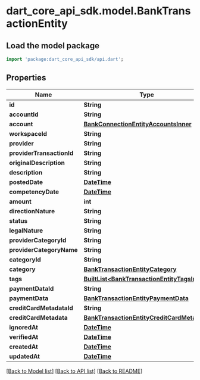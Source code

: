 # dart_core_api_sdk.model.BankTransactionEntity

## Load the model package
```dart
import 'package:dart_core_api_sdk/api.dart';
```

## Properties
Name | Type | Description | Notes
------------ | ------------- | ------------- | -------------
**id** | **String** |  | 
**accountId** | **String** |  | 
**account** | [**BankConnectionEntityAccountsInner**](BankConnectionEntityAccountsInner.md) |  | 
**workspaceId** | **String** |  | 
**provider** | **String** |  | 
**providerTransactionId** | **String** |  | 
**originalDescription** | **String** |  | 
**description** | **String** |  | 
**postedDate** | [**DateTime**](DateTime.md) |  | 
**competencyDate** | [**DateTime**](DateTime.md) |  | 
**amount** | **int** |  | 
**directionNature** | **String** |  | 
**status** | **String** |  | 
**legalNature** | **String** |  | 
**providerCategoryId** | **String** |  | [optional] 
**providerCategoryName** | **String** |  | [optional] 
**categoryId** | **String** |  | [optional] 
**category** | [**BankTransactionEntityCategory**](BankTransactionEntityCategory.md) |  | [optional] 
**tags** | [**BuiltList&lt;BankTransactionEntityTagsInner&gt;**](BankTransactionEntityTagsInner.md) |  | 
**paymentDataId** | **String** |  | [optional] 
**paymentData** | [**BankTransactionEntityPaymentData**](BankTransactionEntityPaymentData.md) |  | [optional] 
**creditCardMetadataId** | **String** |  | [optional] 
**creditCardMetadata** | [**BankTransactionEntityCreditCardMetadata**](BankTransactionEntityCreditCardMetadata.md) |  | [optional] 
**ignoredAt** | [**DateTime**](DateTime.md) |  | [optional] 
**verifiedAt** | [**DateTime**](DateTime.md) |  | [optional] 
**createdAt** | [**DateTime**](DateTime.md) |  | 
**updatedAt** | [**DateTime**](DateTime.md) |  | 

[[Back to Model list]](../README.md#documentation-for-models) [[Back to API list]](../README.md#documentation-for-api-endpoints) [[Back to README]](../README.md)


